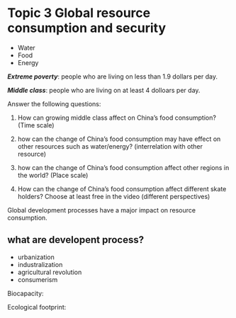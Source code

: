 # Topic 3 Global resource consumption and security

* Water
* Food
* Energy

***Extreme poverty***: people who are living on less than 1.9 dollars per day.  

***Middle class***: people who are living on at least 4 dolloars per day. 

Answer the following questions:
1) How can growing middle class affect on China’s food consumption? (Time scale)

2) how can the change of China’s food consumption may have effect on other resources such as water/energy? (interrelation with other resource)

3) how can the change of China’s food consumption affect other regions in the world? (Place scale)


4) How can the change of China’s food consumption affect different skate holders? Choose at least free in the video (different perspectives)

Global development processes have a major impact on resource consumption.  

## what are developent process?
* urbanization
* industralization
* agricultural revolution
* consumerism 

Biocapacity: 

Ecological footprint: 